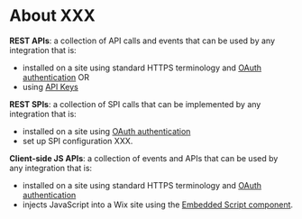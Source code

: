 # About XXX


**REST APIs**: a collection of API calls and events that can be used by any integration that is:
- installed on a site using standard HTTPS terminology 
and [OAuth authentication](https://dev.wix.com/api/rest/getting-started/authentication)
OR
- using [API Keys]()

**REST SPIs**: a collection of SPI calls that can be implemented by any integration that is:
 - installed on a site using [OAuth authentication](https://dev.wix.com/api/rest/getting-started/authentication) 
 - set up SPI configuration XXX.

**Client-side JS APIs**: a collection of events and APIs that can be used by any integration that is:
- installed on a site using standard HTTPS terminology and [OAuth authentication](https://dev.wix.com/api/rest/getting-started/authentication) 
- injects JavaScript into a Wix site using the [Embedded Script component](https://devforum.wix.com/en/article/about-embedded-script-components).
